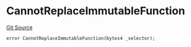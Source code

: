 # CannotReplaceImmutableFunction
[Git Source](https://github.com/thrackle-io/tron/blob/570e509b7dae1b89ffe858956bb3df9bbac2510a/src/protocol/economic/ruleProcessor/RuleProcessorDiamondLib.sol)


```solidity
error CannotReplaceImmutableFunction(bytes4 _selector);
```

